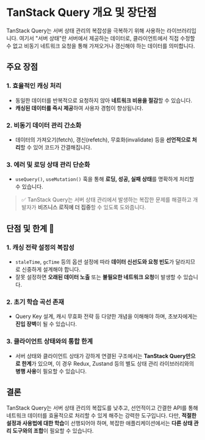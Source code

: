 # TanStack Query 개요 및 장단점

TanStack Query는 서버 상태 관리의 복잡성을 극복하기 위해 사용하는 라이브러리입니다. 여기서 "서버 상태"란 서버에서 제공하는 데이터로, 클라이언트에서 직접 수정할 수 없고 비동기 네트워크 요청을 통해 가져오거나 갱신해야 하는 데이터를 의미합니다.

## 주요 장점

### 1. 효율적인 캐싱 처리

* 동일한 데이터를 반복적으로 요청하지 않아 **네트워크 비용을 절감**할 수 있습니다.
* **캐싱된 데이터를 즉시 제공**하여 사용자 경험이 향상됩니다.

### 2. 비동기 데이터 관리 간소화

* 데이터의 가져오기(fetch), 갱신(refetch), 무효화(invalidate) 등을 **선언적으로 처리**할 수 있어 코드가 간결해집니다.

### 3. 에러 및 로딩 상태 관리 단순화

* `useQuery()`, `useMutation()` 훅을 통해 **로딩, 성공, 실패 상태**를 명확하게 처리할 수 있습니다.

> ✅ TanStack Query는 서버 상태 관리에서 발생하는 복잡한 문제를 해결하고 개발자가 **비즈니스 로직에 더 집중**할 수 있도록 도와줍니다.

## 단점 및 한계 🤔

### 1. 캐싱 전략 설정의 복잡성

* `staleTime`, `gcTime` 등의 옵션 설정에 따라 **데이터 신선도와 요청 빈도**가 달라지므로 신중하게 설계해야 합니다.
* 잘못 설정하면 **오래된 데이터 노출** 또는 **불필요한 네트워크 요청**이 발생할 수 있습니다.

### 2. 초기 학습 곡선 존재

* Query Key 설계, 캐시 무효화 전략 등 다양한 개념을 이해해야 하며, 초보자에게는 **진입 장벽**이 될 수 있습니다.

### 3. 클라이언트 상태와의 통합 한계

* 서버 상태와 클라이언트 상태가 강하게 연결된 구조에서는 **TanStack Query만으로 한계**가 있으며, 이 경우 Redux, Zustand 등의 별도 상태 관리 라이브러리와의 **병행 사용**이 필요할 수 있습니다.

## 결론

TanStack Query는 서버 상태 관리의 복잡도를 낮추고, 선언적이고 간결한 API를 통해 네트워크 데이터를 효율적으로 처리할 수 있게 해주는 강력한 도구입니다. 다만, **적절한 설정과 사용법에 대한 학습**이 선행되어야 하며, 복잡한 애플리케이션에서는 **다른 상태 관리 도구와의 조합**이 필요할 수 있습니다.
